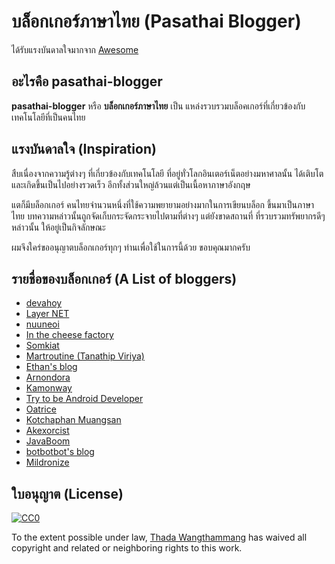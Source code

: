 # บล็อกเกอร์ภาษาไทย (Pasathai Blogger)
ได้รับแรงบันดาลใจมากจาก [Awesome](https://github.com/sindresorhus/awesome)

## อะไรคือ pasathai-blogger
**pasathai-blogger** หรือ **บล็อกเกอร์ภาษาไทย** เป็น แหล่งรวบรวมบล็อคเกอร์ที่เกี่ยวข้องกับเทคโนโลยีที่เป็นคนไทย

## แรงบันดาลใจ (Inspiration)
สืบเนื่องจากความรู้ต่างๆ ที่เกี่ยวข้องกับเทคโนโลยี ที่อยู่ทั่วโลกอินเตอร์เน็ตอย่างมหาศาลนั้น ได้เติบโตและเกิดขึ้นเป็นไปอย่างรวดเร็ว อีกทั้งส่วนใหญ่ล้วนแต่เป็นเนื้อหาภาษาอังกฤษ

แตก็มีบล็อกเกอร์ คนไทยจำนวนหนึ่งที่ใช้ความพยายามอย่างมากในการเขียนบล็อก ขึ้นมาเป็นภาษาไทย บทความหล่าวนั้นถูกจัดเก็บกระจัดกระจายไปตามที่ต่างๆ แต่ยังขาดสถานที่ ที่รวบรวมทรัพยากรดีๆ หล่าวนั้น ให้อยู่เป็นกิจลักษณะ

ผมจึงใคร่ขออนุญาตบล็อกเกอร์ทุกๆ ท่านเพื่อใช้ในการนี้ด้วย ขอบคุณมากครับ

## รายชื่อของบล็อกเกอร์ (A List of bloggers)

- [devahoy](http://devahoy.com/)
- [Layer NET](http://www.layer-net.com/)
- [nuuneoi](https://nuuneoi.com/)
- [In the cheese factory](https://inthecheesefactory.com)
- [Somkiat](http://www.somkiat.cc/)
- [Martroutine (Tanathip Viriya)](http://blog.martroutine.com/)
- [Ethan's blog](http://www.artit-k.com/)
- [Arnondora](https://www.arnondora.in.th/)
- [Kamonway](http://www.kamonway.com/)
- [Try to be Android Developer](http://www.trydroid.com/)
- [Oatrice](https://oatrice.wordpress.com/)
- [Kotchaphan Muangsan](https://medium.com/@werockstar)
- [Akexorcist](http://www.akexorcist.com/)
- [JavaBoom](https://javaboom.wordpress.com/)
- [botbotbot's blog](http://dev.im-bot.com/)
- [Mildronize](http://dev.mildronize.com)

## ใบอนุญาต (License)
[![CC0](http://mirrors.creativecommons.org/presskit/buttons/88x31/svg/cc-zero.svg)](https://creativecommons.org/publicdomain/zero/1.0/)

To the extent possible under law, [Thada Wangthammang](http://dev.mildronize.com) has waived all copyright and related or neighboring rights to this work.

